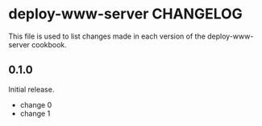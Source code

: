 # deploy-www-server CHANGELOG

This file is used to list changes made in each version of the deploy-www-server cookbook.

## 0.1.0

Initial release.

- change 0
- change 1
